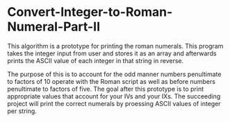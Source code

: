 # Convert-Integer-to-Roman-Numeral-Part-II
This algorithm is a prototype for printing the roman numerals. This program takes the integer input from user and stores it as an array and afterwards prints the ASCII value of each integer in that string in reverse. 

The purpose of this is to account for the odd manner numbers penultimate to factors of 10 operate with the Roman script as well as before numbers penultimate to factors of five.
The goal after this prototype is to print appropriate values that account for your IVs and your IXs. The succeeding project will print the correct numerals by proessing ASCII values of integer per string.
